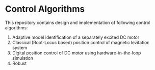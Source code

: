 # Control Algorithms
This repository contains design and implementation of following control algorithms:
1. Adaptive model identification of a separately excited DC motor
2. Classical (Root-Locus based) position control of magnetic levitation system
3. Digital position control of DC motor using hardware-in-the-loop simulation
4. Robust 
